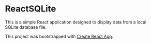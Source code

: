 # ReactSQLite

This is a simple React application designed to display data from a local SQLite database file.

This project was bootstrapped with [Create React App](https://github.com/facebookincubator/create-react-app).

